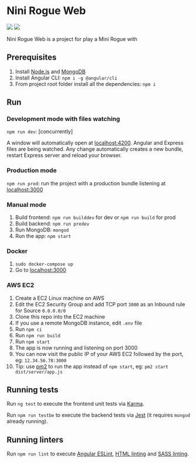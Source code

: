 # Nini Rogue Web
[![](https://github.com/ajmarmar/mini-rogue-web/workflows/Build/badge.svg)](https://github.com/ajmarmar/mini-rogue-web/actions?query=workflow%3ABuild) [![](https://github.com/ajmarmar/mini-rogue-web/workflows/Tests/badge.svg)](https://github.com/ajmarmar/mini-rogue-web/actions?query=workflow%3ATests) 


Nini Rogue Web is a project for play a Mini Rogue with 

## Prerequisites
1. Install [Node.js](https://nodejs.org) and [MongoDB](https://www.mongodb.com)
2. Install Angular CLI: `npm i -g @angular/cli`
3. From project root folder install all the dependencies: `npm i`

## Run
### Development mode with files watching
`npm run dev`: [concurrently]

A window will automatically open at [localhost:4200](http://localhost:4200). Angular and Express files are being watched. Any change automatically creates a new bundle, restart Express server and reload your browser.

### Production mode
`npm run prod`: run the project with a production bundle listening at [localhost:3000](http://localhost:3000) 

### Manual mode
1. Build frontend: `npm run builddev` for dev or `npm run build` for prod
2. Build backend: `npm run predev`
3. Run MongoDB: `mongod`
4. Run the app: `npm start`

### Docker
1. `sudo docker-compose up`
2. Go to [localhost:3000](http://localhost:3000)

### AWS EC2
1. Create a EC2 Linux machine on AWS
2. Edit the EC2 Security Group and add TCP port `3000` as an Inbound rule for Source `0.0.0.0/0`
3. Clone this repo into the EC2 machine
4. If you use a remote MongoDB instance, edit `.env` file
5. Run `npm ci`
6. Run `npm run build`
7. Run `npm start`
8. The app is now running and listening on port 3000
9. You can now visit the public IP of your AWS EC2 followed by the port, eg: `12.34.56.78:3000`
10. Tip: use [pm2](https://pm2.keymetrics.io/) to run the app instead of `npm start`, eg: `pm2 start dist/server/app.js`

## Running tests
Run `ng test` to execute the frontend unit tests via [Karma](https://karma-runner.github.io).

Run `npm run testbe` to execute the backend tests via [Jest](https://jestjs.io/) (it requires `mongod` already running).

## Running linters
Run `npm run lint` to execute [Angular ESLint](https://github.com/angular-eslint/angular-eslint), [HTML linting](https://github.com/htmlhint/HTMLHint) and [SASS linting](https://github.com/sasstools/sass-lint).
